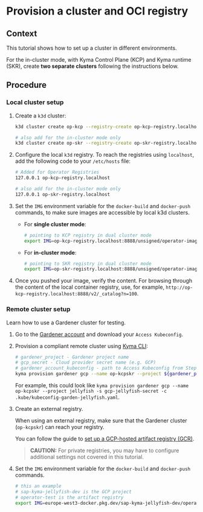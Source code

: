 # Provision a cluster and OCI registry

## Context

This tutorial shows how to set up a cluster in different environments.

For the in-cluster mode, with Kyma Control Plane (KCP) and Kyma runtime (SKR), create **two separate clusters** following the instructions below.

## Procedure

### Local cluster setup

1. Create a `k3d` cluster:

   ```sh
   k3d cluster create op-kcp --registry-create op-kcp-registry.localhost:8888
   
   # also add for the in-cluster mode only
   k3d cluster create op-skr --registry-create op-skr-registry.localhost:8888
   ```

2. Configure the local `k3d` registry. To reach the registries using `localhost`, add the following code to your `/etc/hosts` file:

   ```sh
   # Added for Operator Registries
   127.0.0.1 op-kcp-registry.localhost
   
   # also add for the in-cluster mode only
   127.0.0.1 op-skr-registry.localhost
   ```

3. Set the `IMG` environment variable for the `docker-build` and `docker-push` commands, to make sure images are accessible by local k3d clusters.

   - For **single cluster mode**:

      ```sh
      # pointing to KCP registry in dual cluster mode  
      export IMG=op-kcp-registry.localhost:8888/unsigned/operator-images
      ```

   - For **in-cluster mode**:

      ```sh
      # pointing to SKR registry in dual cluster mode
      export IMG=op-skr-registry.localhost:8888/unsigned/operator-images
      ```

4. Once you pushed your image, verify the content. For browsing through the content of the local container registry, use, for example, `http://op-kcp-registry.localhost:8888/v2/_catalog?n=100`.

### Remote cluster setup

Learn how to use a Gardener cluster for testing.

1. Go to the [Gardener account](https://dashboard.garden.canary.k8s.ondemand.com/account) and download your `Access Kubeconfig`.

2. Provision a compliant remote cluster using [Kyma CLI](https://github.com/kyma-project/cli):

   ```sh
   # gardener_project - Gardener project name
   # gcp_secret - Cloud provider secret name (e.g. GCP)
   # gardener_account_kubeconfig - path to Access Kubeconfig from Step 1
   kyma provision gardener gcp --name op-kcpskr --project ${gardener_project} -s ${gcp_secret} -c ${gardener_account_kubeconfig}
   ```

   For example, this could look like `kyma provision gardener gcp --name op-kcpskr --project jellyfish -s gcp-jellyfish-secret -c .kube/kubeconfig-garden-jellyfish.yaml`.

3. Create an external registry.

   When using an external registry, make sure that the Gardener cluster (`op-kcpskr`) can reach your registry.

   You can follow the guide to [set up a GCP-hosted artifact registry (GCR)](prepare-gcr-registry.md).

   > **CAUTION:** For private registries, you may have to configure additional settings not covered in this tutorial.

4. Set the `IMG` environment variable for the `docker-build` and `docker-push` commands.

   ```sh
   # this an example
   # sap-kyma-jellyfish-dev is the GCP project
   # operator-test is the artifact registry
   export IMG=europe-west3-docker.pkg.dev/sap-kyma-jellyfish-dev/operator-test
   ```
